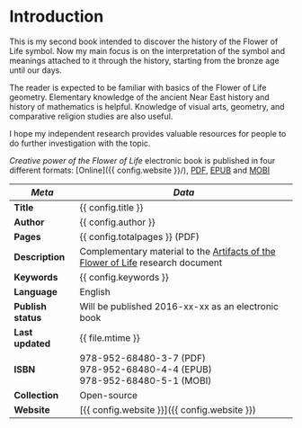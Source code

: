 Introduction
============

This is my second book intended to discover the history of the Flower of Life symbol. Now my main focus is on the interpretation of the symbol and meanings attached to it through the history, starting from the bronze age until our days.

The reader is expected to be familiar with basics of the Flower of Life geometry<!-- cite author="wikipedia.org" title="Flower of Life geometry" date="" location="" type="website" href="https://en.wikipedia.org/wiki/Flower_of_Life_(geometry)" -->. Elementary knowledge of the ancient Near East history and history of mathematics is helpful. Knowledge of visual arts, geometry, and comparative religion studies are also useful.

I hope my independent research provides valuable resources for people to do further investigation with the topic.

*Creative power of the Flower of Life* electronic book is published in four different formats: [Online]({{ config.website }}/), [PDF](http://www.gitbook.com/download/pdf/book/markomanninen/creative-power-of-the-flower-of-life), [EPUB](http://www.gitbook.com/download/epub/book/markomanninen/creative-power-of-the-flower-of-life) and [MOBI](http://www.gitbook.com/download/mobi/book/markomanninen/creative-power-of-the-flower-of-life)

<!-- pagewrapper -->
| *Meta* | *Data* |
| -- | -- |
| **Title** | {{ config.title }} |
| **Author** | {{ config.author }} |
| **Pages** | {{ config.totalpages }} (PDF) |
| **Description** | Complementary material to the [Artifacts of the Flower of Life](http://artifacts.flowerofliferesearch.com/) research document |
| **Keywords** | {{ config.keywords }} |
| **Language** | English |
| **Publish status** | Will be published 2016-xx-xx as an electronic book |
| **Last updated** | {{ file.mtime }} |
| **ISBN** | 978-952-68480-3-7 (PDF)<br/>978-952-68480-4-4 (EPUB)<br/>978-952-68480-5-1 (MOBI) |
| **Collection** | Open-source |
| **Website** | [{{ config.website }}]({{ config.website }}) |
<!-- endpagewrapper -->
